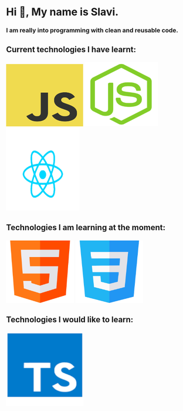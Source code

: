  # Hi 👋, My name is Slavi.
 ### I am really into programming with clean and reusable code.
 ## Current technologies I have learnt:
 ### <img src="https://github.com/Slaviiiii/Slaviiiii/blob/main/images/Js-logo.png" width="210" height="170" /> <img src="https://github.com/Slaviiiii/Slaviiiii/blob/main/images/NodeJs-logo.png" width="200"                height="175" /> <img src="https://github.com/Slaviiiii/Slaviiiii/blob/main/images/ReactJs-logo.png" width="200"  height="225" />
 ## Technologies I am learning at the moment:
   ### <img src="https://github.com/Slaviiiii/Slaviiiii/blob/main/images/Html-logo.png" width="185" height="170" /> <img src="https://github.com/Slaviiiii/Slaviiiii/blob/main/images/Css-logo.png" width="185"                  height="170" /> 
 ## Technologies I would like to learn:
   ### <img src="https://github.com/Slaviiiii/Slaviiiii/blob/main/images/TypeScript-logo.png" width='210' height='200'/>
